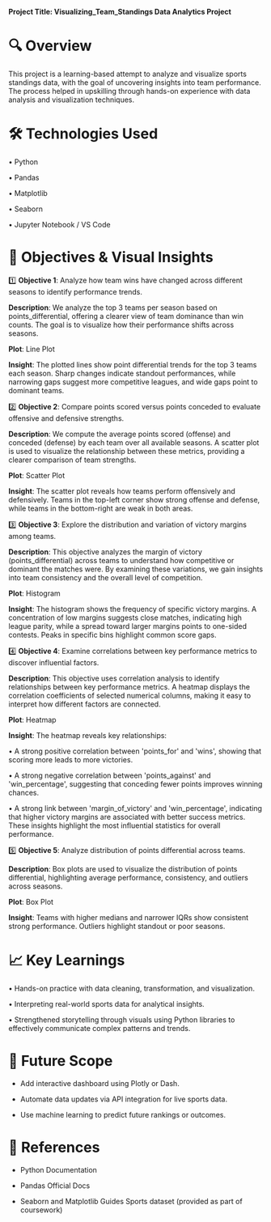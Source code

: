 **Project Title: Visualizing_Team_Standings Data Analytics Project** 

# 🔍 Overview

This project is a learning-based attempt to analyze and visualize sports standings data, with the goal of uncovering insights into team performance. The process helped in upskilling through hands-on experience with data analysis and visualization techniques.

# 🛠️ Technologies Used

• Python

• Pandas

• Matplotlib

• Seaborn

• Jupyter Notebook / VS Code

# 🎯 Objectives & Visual Insights

1️⃣ **Objective 1**: Analyze how team wins have changed across different seasons to identify performance trends.

**Description**: We analyze the top 3 teams per season based on points_differential, offering a clearer view of team dominance than win counts. The goal is to visualize how their performance shifts across seasons.

**Plot**: Line Plot

**Insight**: The plotted lines show point differential trends for the top 3 teams each season. Sharp changes indicate standout performances, while narrowing gaps suggest more competitive leagues, and wide gaps point to dominant teams.

2️⃣ **Objective 2**: Compare points scored versus points conceded to evaluate offensive and defensive strengths.

**Description**: We compute the average points scored (offense) and conceded (defense) by each team over all available seasons. A scatter plot is used to visualize the relationship between these metrics, providing a clearer comparison of team strengths.

**Plot**: Scatter Plot

**Insight**: The scatter plot reveals how teams perform offensively and defensively. Teams in the top-left corner show strong offense and defense, while teams in the bottom-right are weak in both areas.

3️⃣ **Objective 3**: Explore the distribution and variation of victory margins among teams.

**Description**: This objective analyzes the margin of victory (points_differential) across teams to understand how competitive or dominant the matches were. By examining these variations, we gain insights into team consistency and the overall level of competition.

**Plot**: Histogram

**Insight**: The histogram shows the frequency of specific victory margins. A concentration of low margins suggests close matches, indicating high league parity, while a spread toward larger margins points to one-sided contests. Peaks in specific bins highlight common score gaps.

4️⃣ **Objective 4**: Examine correlations between key performance metrics to discover influential factors.

**Description**: This objective uses correlation analysis to identify relationships between key performance metrics. A heatmap displays the correlation coefficients of selected numerical columns, making it easy to interpret how different factors are connected.

**Plot**: Heatmap

**Insight**: The heatmap reveals key relationships:

• A strong positive correlation between 'points_for' and 'wins', showing that scoring more leads to more victories.

• A strong negative correlation between 'points_against' and 'win_percentage', suggesting that conceding fewer points improves winning chances.

• A strong link between 'margin_of_victory' and 'win_percentage', indicating that higher victory margins are associated with better success metrics. These insights highlight the most influential statistics for overall performance.

5️⃣ **Objective 5**: Analyze distribution of points differential across teams.

**Description**: Box plots are used to visualize the distribution of points differential, highlighting average performance, consistency, and outliers across seasons.

**Plot**: Box Plot

**Insight**: Teams with higher medians and narrower IQRs show consistent strong performance. Outliers highlight standout or poor seasons.

# 📈 Key Learnings

• Hands-on practice with data cleaning, transformation, and visualization.

• Interpreting real-world sports data for analytical insights.

• Strengthened storytelling through visuals using Python libraries to effectively communicate complex patterns and trends.

# 🧠 Future Scope

- Add interactive dashboard using Plotly or Dash.

- Automate data updates via API integration for live sports data.

- Use machine learning to predict future rankings or outcomes.

# 🔗 References

- Python Documentation

- Pandas Official Docs

- Seaborn and Matplotlib Guides
Sports dataset (provided as part of coursework)
